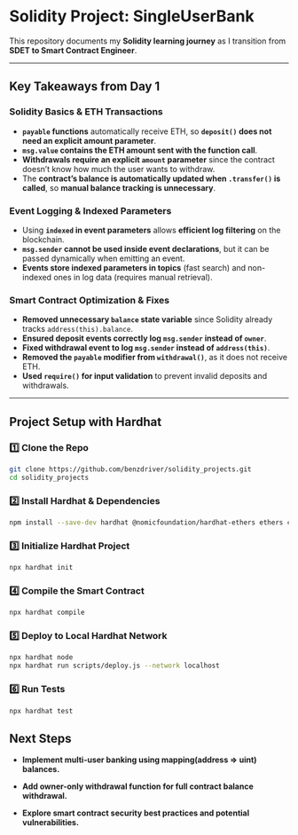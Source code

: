 # Solidity Project: SingleUserBank  

This repository documents my **Solidity learning journey** as I transition from **SDET to Smart Contract Engineer**.  

---

## **Key Takeaways from Day 1**  

### **Solidity Basics & ETH Transactions**
- **`payable` functions** automatically receive ETH, so **`deposit()` does not need an explicit amount parameter**.
- **`msg.value` contains the ETH amount sent with the function call**.
- **Withdrawals require an explicit `amount` parameter** since the contract doesn’t know how much the user wants to withdraw.
- The **contract’s balance is automatically updated when `.transfer()` is called**, so **manual balance tracking is unnecessary**.

### **Event Logging & Indexed Parameters**
- Using **`indexed` in event parameters** allows **efficient log filtering** on the blockchain.
- **`msg.sender` cannot be used inside event declarations**, but it can be passed dynamically when emitting an event.
- **Events store indexed parameters in topics** (fast search) and non-indexed ones in log data (requires manual retrieval).

### **Smart Contract Optimization & Fixes**
- **Removed unnecessary `balance` state variable** since Solidity already tracks `address(this).balance`.
- **Ensured deposit events correctly log `msg.sender` instead of `owner`**.
- **Fixed withdrawal event to log `msg.sender` instead of `address(this)`**.
- **Removed the `payable` modifier from `withdrawal()`**, as it does not receive ETH.
- **Used `require()` for input validation** to prevent invalid deposits and withdrawals.

---

## **Project Setup with Hardhat**  

### **1️⃣ Clone the Repo**
```bash
git clone https://github.com/benzdriver/solidity_projects.git
cd solidity_projects
```
### **2️⃣ Install Hardhat & Dependencies**
```bash
npm install --save-dev hardhat @nomicfoundation/hardhat-ethers ethers chai
```
### **3️⃣ Initialize Hardhat Project**
```bash
npx hardhat init
```
### **4️⃣ Compile the Smart Contract**
```bash
npx hardhat compile
```

### **5️⃣ Deploy to Local Hardhat Network**
```bash
npx hardhat node
npx hardhat run scripts/deploy.js --network localhost
```
### **6️⃣ Run Tests**
```bash
npx hardhat test
```
## **Next Steps**  

- **Implement multi-user banking using mapping(address => uint) balances.**

- **Add owner-only withdrawal function for full contract balance withdrawal.**

- **Explore smart contract security best practices and potential vulnerabilities.**